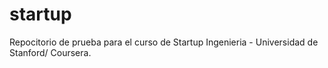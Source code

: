 startup
=======
Repocitorio de prueba para el curso de Startup Ingenieria - Universidad de Stanford/ Coursera.
